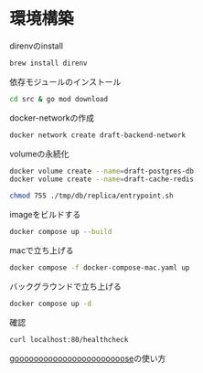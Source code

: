 # 環境構築

direnvのinstall

```zsh
brew install direnv
```

依存モジュールのインストール

```zsh
cd src & go mod download
```

docker-networkの作成

```zsh
docker network create draft-backend-network
```

volumeの永続化

```zsh
docker volume create --name=draft-postgres-db
docker volume create --name=draft-cache-redis
```

```zsh
chmod 755 ./tmp/db/replica/entrypoint.sh
```

imageをビルドする

```zsh
docker compose up --build
```

macで立ち上げる

```zsh
docker compose -f docker-compose-mac.yaml up
```

バックグラウンドで立ち上げる

```zsh
docker compose up -d
```

確認

```zsh
curl localhost:80/healthcheck
```

[gooooooooooooooooooooooose](https://github.com/yoshihiro-shu/tech-blog-backend/tree/main/migrations)の使い方
